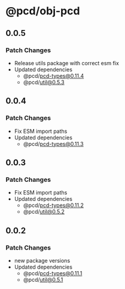 # @pcd/obj-pcd

## 0.0.5

### Patch Changes

- Release utils package with correct esm fix
- Updated dependencies
  - @pcd/pcd-types@0.11.4
  - @pcd/util@0.5.3

## 0.0.4

### Patch Changes

- Fix ESM import paths
- Updated dependencies
  - @pcd/pcd-types@0.11.3

## 0.0.3

### Patch Changes

- Fix ESM import paths
- Updated dependencies
  - @pcd/pcd-types@0.11.2
  - @pcd/util@0.5.2

## 0.0.2

### Patch Changes

- new package versions
- Updated dependencies
  - @pcd/pcd-types@0.11.1
  - @pcd/util@0.5.1
